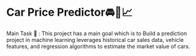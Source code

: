 # Car Price Predictor🚘💸📈

Main Task 🎯 :
This project has a main goal which is to  Build a prediction project in machine learning leverages historical car sales data, vehicle features, and regression algorithms to estimate
the market value of cars.
